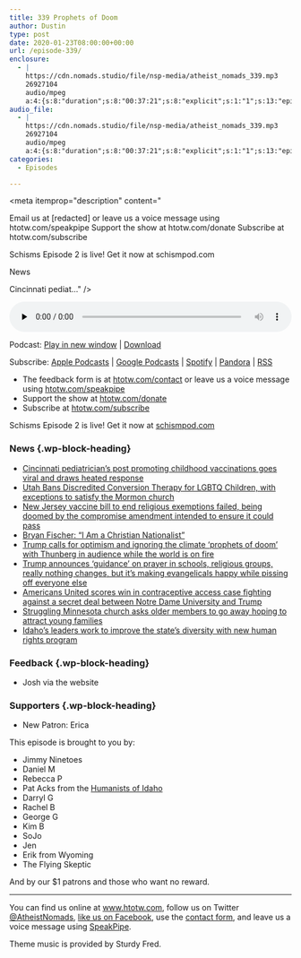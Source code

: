 ```yaml
---
title: 339 Prophets of Doom
author: Dustin
type: post
date: 2020-01-23T08:00:00+00:00
url: /episode-339/
enclosure:
  - |
    https://cdn.nomads.studio/file/nsp-media/atheist_nomads_339.mp3
    26927104
    audio/mpeg
    a:4:{s:8:"duration";s:8:"00:37:21";s:8:"explicit";s:1:"1";s:13:"episode_title";s:16:"Prophets of Doom";s:10:"episode_no";s:3:"339";}
audio_file:
  - |
    https://cdn.nomads.studio/file/nsp-media/atheist_nomads_339.mp3
    26927104
    audio/mpeg
    a:4:{s:8:"duration";s:8:"00:37:21";s:8:"explicit";s:1:"1";s:13:"episode_title";s:16:"Prophets of Doom";s:10:"episode_no";s:3:"339";}
categories:
  - Episodes

---
```

<div itemscope itemtype="http://schema.org/AudioObject">
  <meta itemprop="name" content="339 Prophets of Doom" />
  
  <meta itemprop="uploadDate" content="2020-01-23T01:00:00-07:00" />
  
  <meta itemprop="encodingFormat" content="audio/mpeg" />
  
  <meta itemprop="duration" content="PT37M21S" />
  
  <meta itemprop="description" content="







Email us at [redacted] or leave us a voice message using htotw.com/speakpipe
Support the show at htotw.com/donate
Subscribe at htotw.com/subscribe




Schisms Episode 2 is live! Get it now at schismpod.com



News




Cincinnati pediat..." />
  
  <meta itemprop="contentUrl" content="https://dts.podtrac.com/redirect.mp3/cdn.nomads.studio/file/nsp-media/atheist_nomads_339.mp3" />
  
  <meta itemprop="contentSize" content="25.7" />
  
  <div class="powerpress_player" id="powerpress_player_8602">
    <audio class="wp-audio-shortcode" id="audio-4199-346" preload="none" style="width: 100%;" controls="controls"><source type="audio/mpeg" src="https://dts.podtrac.com/redirect.mp3/cdn.nomads.studio/file/nsp-media/atheist_nomads_339.mp3?_=346" /><a href="https://dts.podtrac.com/redirect.mp3/cdn.nomads.studio/file/nsp-media/atheist_nomads_339.mp3">https://dts.podtrac.com/redirect.mp3/cdn.nomads.studio/file/nsp-media/atheist_nomads_339.mp3</a></audio>
  </div>
</div>

<p class="powerpress_links powerpress_links_mp3">
  Podcast: <a href="https://dts.podtrac.com/redirect.mp3/cdn.nomads.studio/file/nsp-media/atheist_nomads_339.mp3" class="powerpress_link_pinw" target="_blank" title="Play in new window" onclick="return powerpress_pinw('https://htotw.com/?powerpress_pinw=4199-podcast');" rel="nofollow">Play in new window</a> | <a href="https://dts.podtrac.com/redirect.mp3/cdn.nomads.studio/file/nsp-media/atheist_nomads_339.mp3" class="powerpress_link_d" title="Download" rel="nofollow" download="atheist_nomads_339.mp3">Download</a>
</p>

<p class="powerpress_links powerpress_subscribe_links">
  Subscribe: <a href="https://podcasts.apple.com/us/podcast/humanists-take-on-the-world/id530050098?mt=2&ls=1" class="powerpress_link_subscribe powerpress_link_subscribe_itunes" target="_blank" title="Subscribe on Apple Podcasts" rel="nofollow">Apple Podcasts</a> | <a href="https://www.google.com/podcasts?feed=aHR0cDovL2F0aGVpc3Rub21hZHMubGlic3luLmNvbS9yc3M%3D" class="powerpress_link_subscribe powerpress_link_subscribe_googleplay" target="_blank" title="Subscribe on Google Podcasts" rel="nofollow">Google Podcasts</a> | <a href="https://open.spotify.com/show/3LzK2xZGike6Tc1GEMtMbr?si=LieN9SNuTpq96smuaUsH8A" class="powerpress_link_subscribe powerpress_link_subscribe_spotify" target="_blank" title="Subscribe on Spotify" rel="nofollow">Spotify</a> | <a href="https://www.pandora.com/podcast/atheist-nomads/PC:10122?corr=62071012&part=ug" class="powerpress_link_subscribe powerpress_link_subscribe_pandora" target="_blank" title="Subscribe on Pandora" rel="nofollow">Pandora</a> | <a href="https://htotw.com/feed/podcast/" class="powerpress_link_subscribe powerpress_link_subscribe_rss" target="_blank" title="Subscribe via RSS" rel="nofollow">RSS</a>
</p>

<!--more-->

  * The feedback form is at [htotw.com/contact](https://htotw.com/contact) or leave us a voice message using <a href="https://htotw.com/speakpipe" target="_blank" rel="noopener noreferrer">htotw.com/speakpipe</a>
  * Support the show at <a href="https://htotw.com/donate" target="_blank" rel="noopener noreferrer">htotw.com/donate</a>
  * Subscribe at <a href="https://htotw.com/subscribe" target="_blank" rel="noopener noreferrer">htotw.com/subscribe</a>

Schisms Episode 2 is live! Get it now at [schismpod.com][1]

### News {.wp-block-heading}

  * [Cincinnati pediatrician’s post promoting childhood vaccinations goes viral and draws heated response][2]
  * [Utah Bans Discredited Conversion Therapy for LGBTQ Children, with exceptions to satisfy the Mormon church][3]
  * [New Jersey vaccine bill to end religious exemptions failed, being doomed by the compromise amendment intended to ensure it could pass][4]
  * [Bryan Fischer: “I Am a Christian Nationalist”][5]
  * [Trump calls for optimism and ignoring the climate ‘prophets of doom’ with Thunberg in audience while the world is on fire][6]
  * [Trump announces ‘guidance’ on prayer in schools, religious groups, really nothing changes, but it’s making evangelicals happy while pissing off everyone else][7]
  * [Americans United scores win in contraceptive access case fighting against a secret deal between Notre Dame University and Trump][8]
  * [Struggling Minnesota church asks older members to go away hoping to attract young families][9]
  * [Idaho’s leaders work to improve the state’s diversity with new human rights program][10]

### Feedback {.wp-block-heading}

  * Josh via the website

### Supporters {.wp-block-heading}

  * New Patron: Erica

This episode is brought to you by:

  * Jimmy Ninetoes
  * Daniel M
  * Rebecca P
  * Pat Acks from the <a href="https://www.humanistsofidaho.org" target="_blank" rel="noopener noreferrer">Humanists of Idaho</a>
  * Darryl G
  * Rachel B
  * George G
  * Kim B
  * SoJo
  * Jen
  * Erik from Wyoming
  * The Flying Skeptic

And by our $1 patrons and those who want no reward.

<hr class="wp-block-separator" />

You can find us online at <a href="https://www.htotw.com/" target="_blank" rel="noopener noreferrer">www.htotw.com</a>, follow us on Twitter <a href="https://twitter.com/AtheistNomads" target="_blank" rel="noopener noreferrer">@AtheistNomads</a>, <a href="https://htotw.com/facebook" target="_blank" rel="noopener noreferrer">like us on Facebook</a>, use the [contact form](https://htotw.com/contact), and leave us a voice message using <a href="https://htotw.com/speakpipe" target="_blank" rel="noopener noreferrer">SpeakPipe</a>.

Theme music is provided by Sturdy Fred.

 [1]: https://schismpod.com
 [2]: https://www.cleveland19.com/2020/01/22/cincinnati-pediatricians-post-promoting-childhood-vaccinations-goes-viral-draws-heated-response/
 [3]: https://www.thedailybeast.com/utah-bans-discredited-conversion-therapy-for-lgbtq-children
 [4]: https://www.cbsnews.com/news/new-jersey-vaccine-bill-to-end-religious-exemptions-fails-but-debate-rages-on/
 [5]: https://friendlyatheist.patheos.com/2020/01/20/bryan-fischer-i-am-a-christian-nationalist/
 [6]: https://www.bbc.com/news/world-europe-51189430
 [7]: https://www.kcentv.com/mobile/article/news/nation-world/trump-guidance-prayer-schools/507-126e3e7d-08f2-43ac-b193-6efac7f4a8ef
 [8]: https://www.au.org/blogs/notre-dame-ruling
 [9]: https://www.kaaltv.com/news/struggling-minnesota-church-asks-older-members-to-go-away/5616935/
 [10]: https://www.ktvb.com/mobile/article/news/local/idahos-leaders-work-to-improve-the-states-diversity-with-new-human-rights-program/277-3809a077-3150-484b-a813-dee1c3763bcb